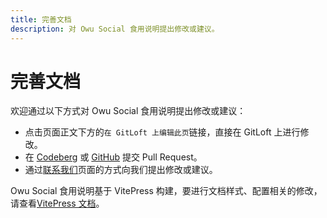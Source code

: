 ```yaml
---
title: 完善文档
description: 对 Owu Social 食用说明提出修改或建议。
---
```


# 完善文档

欢迎通过以下方式对 Owu Social 食用说明提出修改或建议：

- 点击页面正文下方的`在 GitLoft 上编辑此页`链接，直接在 GitLoft 上进行修改。
- 在 [Codeberg](https://codeberg.org/owu-one/owu-social-docs) 或 [GitHub](https://github.com/owu-one/owu-social-docs) 提交 Pull Request。
- 通过[联系我们](/contact.md)页面的方式向我们提出修改或建议。

Owu Social 食用说明基于 VitePress 构建，要进行文档样式、配置相关的修改，请查看[VitePress 文档](https://vitepress.dev/reference/site-config)。
